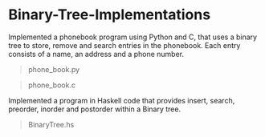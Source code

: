 # Binary-Tree-Implementations

Implemented a phonebook program using Python and C, that uses a binary tree to store, remove and search entries in the phonebook. Each entry consists of a name, an address and a phone number.
> phone_book.py

> phone_book.c

Implemented a program in Haskell code that provides insert, search, preorder, inorder and postorder within a Binary tree.
> BinaryTree.hs
